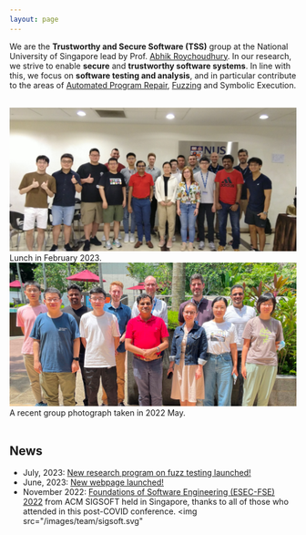 ```yaml
---
layout: page
---
```


We are the <b>Trustworthy and Secure Software (TSS)</b> group at the National University of Singapore lead by Prof. <a href="https://abhikrc.com/">Abhik Roychoudhury</a>. In our research, we strive to enable **secure** and **trustworthy software systems**. In line with this, we focus on **software testing and analysis**, and in particular contribute to the areas of [Automated Program Repair](https://nus-apr.github.io), [Fuzzing](/fuzzing/) and Symbolic Execution.

<br>

<div class="row">
  <div class="col-sm">
    <img src="/images/team/lunch_feb2023.jpg" alt="Group Photo at Lunch in February 2023"/>
    	Lunch in February 2023.
  </div>
  <div class="col-sm">
    <img src="/images/team/group_may2022.jpg" alt="Group Photo in May 2022"/>
    	A recent group photograph taken in 2022 May.
  </div>
</div>

<br>

## News


* July, 2023: <a href="fuzzing/news/#july-2023">New research program on fuzz testing launched!</a>
* June, 2023: <a href="news/#june-2023">New webpage launched!</a>
* November 2022:  <a href="https://2022.esec-fse.org/">Foundations of Software Engineering (ESEC-FSE) 2022</a> from ACM SIGSOFT held in Singapore, thanks to all of those who attended in this post-COVID conference. <img src="/images/team/sigsoft.svg"



<br>

